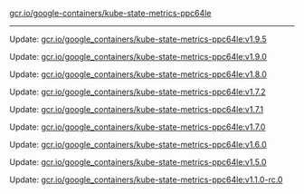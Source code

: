 [gcr.io/google-containers/kube-state-metrics-ppc64le](https://hub.docker.com/r/cruse/kube-state-metrics-ppc64le/tags/) 

----
Update: [gcr.io/google_containers/kube-state-metrics-ppc64le:v1.9.5](https://hub.docker.com/r/cruse/kube-state-metrics-ppc64le/tags/)

Update: [gcr.io/google_containers/kube-state-metrics-ppc64le:v1.9.0](https://hub.docker.com/r/cruse/kube-state-metrics-ppc64le/tags/)

Update: [gcr.io/google_containers/kube-state-metrics-ppc64le:v1.8.0](https://hub.docker.com/r/cruse/kube-state-metrics-ppc64le/tags/)

Update: [gcr.io/google_containers/kube-state-metrics-ppc64le:v1.7.2](https://hub.docker.com/r/cruse/kube-state-metrics-ppc64le/tags/)

Update: [gcr.io/google_containers/kube-state-metrics-ppc64le:v1.7.1](https://hub.docker.com/r/cruse/kube-state-metrics-ppc64le/tags/)

Update: [gcr.io/google_containers/kube-state-metrics-ppc64le:v1.7.0](https://hub.docker.com/r/cruse/kube-state-metrics-ppc64le/tags/)

Update: [gcr.io/google_containers/kube-state-metrics-ppc64le:v1.6.0](https://hub.docker.com/r/cruse/kube-state-metrics-ppc64le/tags/)

Update: [gcr.io/google_containers/kube-state-metrics-ppc64le:v1.5.0](https://hub.docker.com/r/cruse/kube-state-metrics-ppc64le/tags/)

Update: [gcr.io/google_containers/kube-state-metrics-ppc64le:v1.1.0-rc.0](https://hub.docker.com/r/cruse/kube-state-metrics-ppc64le/tags/)

